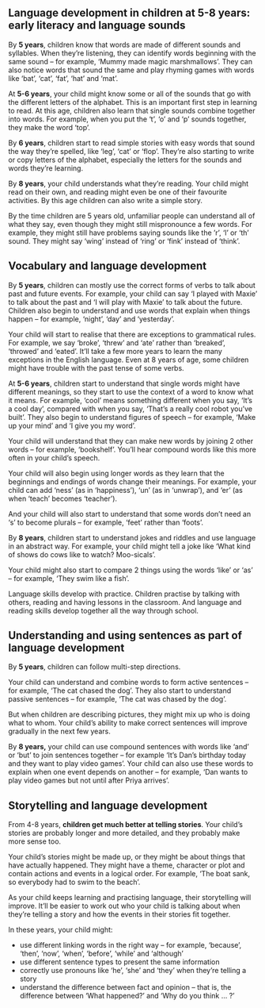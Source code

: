## Language development in children at 5-8 years: early literacy and language sounds

By **5 years**, children know that words are made of different sounds and syllables. When they’re listening, they can identify words beginning with the same sound – for example, ‘Mummy made magic marshmallows’. They can also notice words that sound the same and play rhyming games with words like ‘bat’, ‘cat’, ‘fat’, ‘hat’ and ‘mat’.

At **5-6 years**, your child might know some or all of the sounds that go with the different letters of the alphabet. This is an important first step in learning to read. At this age, children also learn that single sounds combine together into words. For example, when you put the ‘t’, ‘o’ and ‘p’ sounds together, they make the word ‘top’.

By **6 years**, children start to read simple stories with easy words that sound the way they’re spelled, like ‘leg’, ‘cat’ or ‘flop’. They’re also starting to write or copy letters of the alphabet, especially the letters for the sounds and words they’re learning.

By **8 years**, your child understands what they’re reading. Your child might read on their own, and reading might even be one of their favourite activities. By this age children can also write a simple story.

By the time children are 5 years old, unfamiliar people can understand all of what they say, even though they might still mispronounce a few words. For example, they might still have problems saying sounds like the ’r’, ‘l’ or ‘th’ sound. They might say ‘wing’ instead of ‘ring’ or ‘fink’ instead of ‘think’.

## Vocabulary and language development

By **5 years**, children can mostly use the correct forms of verbs to talk about past and future events. For example, your child can say ‘I played with Maxie’ to talk about the past and ‘I will play with Maxie’ to talk about the future. Children also begin to understand and use words that explain when things happen – for example, ‘night’, ‘day’ and ‘yesterday’.

Your child will start to realise that there are exceptions to grammatical rules. For example, we say ‘broke’, ‘threw’ and ‘ate’ rather than ‘breaked’, ‘throwed’ and ‘eated’. It’ll take a few more years to learn the many exceptions in the English language. Even at 8 years of age, some children might have trouble with the past tense of some verbs.

At **5-6 years**, children start to understand that single words might have different meanings, so they start to use the context of a word to know what it means. For example, ‘cool’ means something different when you say, ‘It’s a cool day’, compared with when you say, ‘That’s a really cool robot you’ve built’. They also begin to understand figures of speech – for example, ‘Make up your mind’ and ‘I give you my word’.

Your child will understand that they can make new words by joining 2 other words – for example, ‘bookshelf’. You’ll hear compound words like this more often in your child’s speech.

Your child will also begin using longer words as they learn that the beginnings and endings of words change their meanings. For example, your child can add ‘ness’ (as in ‘happiness’), ‘un’ (as in ‘unwrap’), and ‘er’ (as when ‘teach’ becomes ‘teacher’).

And your child will also start to understand that some words don’t need an ‘s’ to become plurals – for example, ‘feet’ rather than ‘foots’.

By **8 years**, children start to understand jokes and riddles and use language in an abstract way. For example, your child might tell a joke like ‘What kind of shows do cows like to watch? Moo-sicals’.

Your child might also start to compare 2 things using the words ‘like’ or ‘as’ – for example, ‘They swim like a fish’.

Language skills develop with practice. Children practise by talking with others, reading and having lessons in the classroom. And language and reading skills develop together all the way through school.

## Understanding and using sentences as part of language development

By **5 years**, children can follow multi-step directions.

Your child can understand and combine words to form active sentences – for example, ‘The cat chased the dog’. They also start to understand passive sentences – for example, ‘The cat was chased by the dog’.

But when children are describing pictures, they might mix up who is doing what to whom. Your child’s ability to make correct sentences will improve gradually in the next few years.

By **8 years,** your child can use compound sentences with words like ‘and’ or ‘but’ to join sentences together – for example ‘It’s Dan’s birthday today and they want to play video games’. Your child can also use these words to explain when one event depends on another – for example, ‘Dan wants to play video games but not until after Priya arrives’.

## Storytelling and language development

From 4-8 years, **children get much better at telling stories**. Your child’s stories are probably longer and more detailed, and they probably make more sense too.

Your child’s stories might be made up, or they might be about things that have actually happened. They might have a theme, character or plot and contain actions and events in a logical order. For example, ‘The boat sank, so everybody had to swim to the beach’.

As your child keeps learning and practising language, their storytelling will improve. It’ll be easier to work out who your child is talking about when they’re telling a story and how the events in their stories fit together.

In these years, your child might:

- use different linking words in the right way – for example, ‘because’, ‘then’, ‘now’, ‘when’, ‘before’, ‘while’ and ‘although’
- use different sentence types to present the same information
- correctly use pronouns like ‘he’, ‘she’ and ‘they’ when they’re telling a story
- understand the difference between fact and opinion – that is, the difference between ‘What happened?’ and ‘Why do you think … ?’